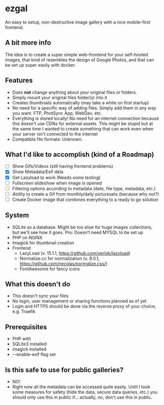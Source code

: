 # ezgal
An easy to setup, non-destructive image gallery with a nice mobile-first frontend.

## A bit more info
The idea is to create a super simple web-frontend for your self-hosted images, that kind of resembles the design of Google Photos, and that can be set up super easily with docker. 

## Features
* Does **not** change anything about your original files or folders.
* Simply mount your original files folder(s) into it
* Creates thumbnails automatically (may take a while on first startup)
* No need for a specific way of adding files. Simply add them in any way you want. FTP, PhotSync App, WebDav, etc.
* Everything is stored locally! No need for an internet connection because this doesn't use CDNs for external assets. This might be stupid but at the same time I wanted to create something that can work even when your server isn't connected to the internet
* Compatible file formats: Unknown.

## What I'd like to accomplish (kind of a Roadmap)
- [ ] Show Gifs/Videos (still having frontend problems)
- [x] Show Metadata/Exif data
- [x] Get Lazyload to work (Needs some testing)
- [ ] Fullscreen slideshow when image is opened
- [ ] Filtering options according to metadata (date, file type, metadata, etc.)
- [ ] Ability to create a Gif from monthly/daily picturesets (because why not?)
- [ ] Create Docker image that combines everything to a ready to go solution

## System
* SQLite as a database. Might be too slow for huge images collections, but we'll see how it goes. Pro: Doesn't need MYSQL to be set up
* PHP on NGINX
* Imagick for thumbnail creation
* Frontend
  * LazyLoad (v. 15.1.1, https://github.com/verlok/lazyload)
  * Normalize.cc for normalization (v. 8.0.1, https://github.com/necolas/normalize.css/)
  * FontAwesome for fancy icons

## What this doesn't do
* This doesn't sync your files
* No login, user management or sharing functions planned as of yet
* Login and HTTPS should be done via the reverse proxy of your choice, e.g. Traefik

## Prerequisites
* PHP with
 * SQLite3 installed
 * imagick installed
 * --enable-exif flag set
 
 ## Is this safe to use for public galleries?
 * NO!
 * Right now all the metadata can be accessed quite easily. Until I took some measures for safety (hide the data, secure data queries, etc.) you should only use this in public if... actually, no, don't use this in public.
